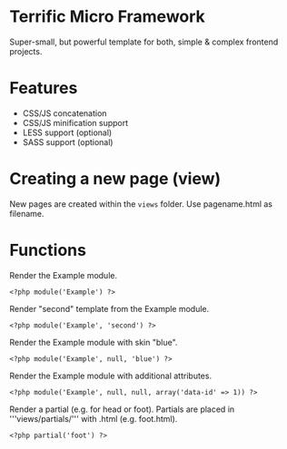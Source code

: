 Terrific Micro Framework
========================

Super-small, but powerful template for both, simple & complex frontend projects.

Features
========
* CSS/JS concatenation
* CSS/JS minification support
* LESS support (optional)
* SASS support (optional)


Creating a new page (view)
==========================

New pages are created within the `views` folder. Use pagename.html as filename.

Functions
=========

Render the Example module.

    <?php module('Example') ?>

Render "second" template from the Example module.

    <?php module('Example', 'second') ?>

Render the Example module with skin "blue".

    <?php module('Example', null, 'blue') ?>
 
Render the Example module with additional attributes.

    <?php module('Example', null, null, array('data-id' => 1)) ?>

Render a partial (e.g. for head or foot). Partials are placed in '''views/partials/''' with .html (e.g. foot.html).

    <?php partial('foot') ?>
